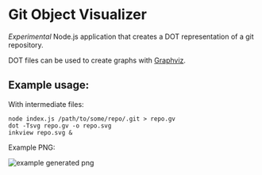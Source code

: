 # Git Object Visualizer

_Experimental_ Node.js application that creates a DOT representation of a git repository.

DOT files can be used to create graphs with [Graphviz](https://www.graphviz.org/).

## Example usage:

With intermediate files:

```
node index.js /path/to/some/repo/.git > repo.gv
dot -Tsvg repo.gv -o repo.svg
inkview repo.svg &
```

Example PNG:

![example generated png](https://raw.githubusercontent.com/gorhawk/git-object-visualizer/master/example.png)
